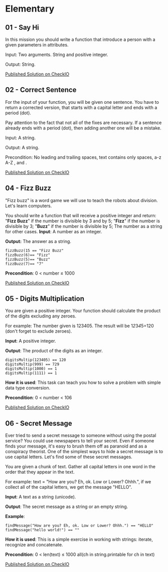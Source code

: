 # Elementary

## 01 - Say Hi

In this mission you should write a function that introduce a person with a given parameters in attributes.

Input: Two arguments. String and positive integer.

Output: String.

[Published Solution on CheckIO](https://js.checkio.org/mission/say-hi/publications/BenMerch/js-node/might-as-well-get-these-done/)

## 02 - Correct Sentence

For the input of your function, you will be given one sentence. You have to return a corrected version, that starts with a capital letter and ends with a period (dot).

Pay attention to the fact that not all of the fixes are necessary. If a sentence already ends with a period (dot), then adding another one will be a mistake.

Input: A string.

Output: A string.

Precondition: No leading and trailing spaces, text contains only spaces, a-z A-Z , and .

[Published Solution on CheckIO](https://js.checkio.org/mission/correct-sentence/publications/BenMerch/js-node/can-you-replace-with-regex-in-js/)

## 04 - Fizz Buzz

"Fizz buzz" is a word game we will use to teach the robots about division. Let's learn computers.

You should write a function that will receive a positive integer and return:
"**Fizz Buzz**" if the number is divisible by 3 and by 5;
"**Fizz**" if the number is divisible by 3;
"**Buzz**" if the number is divisible by 5;
The number as a string for other cases.
**Input**: A number as an integer.

**Output:** The answer as a string.
```
fizzBuzz(15 == "Fizz Buzz"
fizzBuzz(6)== "Fizz"
fizzBuzz(5)== "Buzz"
fizzBuzz(7)== "7"
```
**Precondition**: 0 < number ≤ 1000

[Published Solution on CheckIO](https://js.checkio.org/mission/fizz-buzz/publications/BenMerch/js-node/really-needs-optimized/)

## 05 - Digits Multiplication

You are given a positive integer. Your function should calculate the product of the digits excluding any zeroes.

For example: The number given is 123405. The result will be 1*2*3*4*5=120 (don't forget to exclude zeroes).

**Input**: A positive integer.

**Output**: The product of the digits as an integer.
```
digitsMultip(123405) == 120
digitsMultip(999) == 729
digitsMultip(1000) == 1
digitsMultip(1111) == 1
```
**How it is used**: This task can teach you how to solve a problem with simple data type conversion.

**Precondition**: 0 < number < 106

[Published Solution on CheckIO](https://js.checkio.org/mission/digits-multiplication/publications/BenMerch/js-node/first/)

## 06 - Secret Message

Ever tried to send a secret message to someone without using the postal service? You could use newspapers to tell your secret. Even if someone finds your message, it's easy to brush them off as paranoid and as a conspiracy theorist. One of the simplest ways to hide a secret message is to use capital letters. Let's find some of these secret messages.

You are given a chunk of text. Gather all capital letters in one word in the order that they appear in the text.

For example: text = "How are you? Eh, ok. Low or Lower? Ohhh.", if we collect all of the capital letters, we get the message "HELLO".

**Input**: A text as a string (unicode).

**Output**: The secret message as a string or an empty string.

**Example**:
```
findMessage("How are you? Eh, ok. Low or Lower? Ohhh.") == "HELLO"
findMessage("hello world!") == ""
```
**How it is used**: This is a simple exercise in working with strings: iterate, recognize and concatenate.

**Precondition**: 0 < len(text) ≤ 1000
all(ch in string.printable for ch in text)

[Published Solution on CheckIO](https://js.checkio.org/mission/secret-message/publications/BenMerch/js-node/i-know-it-sucks/)